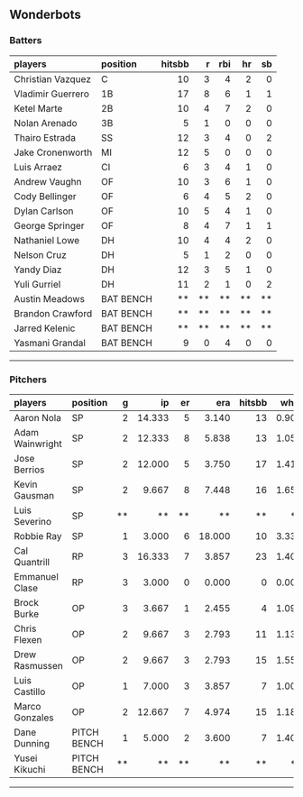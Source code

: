 ## Wonderbots

### Batters

 
|players           |position  | hitsbb|  r| rbi| hr| sb| 
|:-----------------|:---------|------:|--:|---:|--:|--:| 
|Christian Vazquez |C         |     10|  3|   4|  2|  0| 
|Vladimir Guerrero |1B        |     17|  8|   6|  1|  1| 
|Ketel Marte       |2B        |     10|  4|   7|  2|  0| 
|Nolan Arenado     |3B        |      5|  1|   0|  0|  0| 
|Thairo Estrada    |SS        |     12|  3|   4|  0|  2| 
|Jake Cronenworth  |MI        |     12|  5|   0|  0|  0| 
|Luis Arraez       |CI        |      6|  3|   4|  1|  0| 
|Andrew Vaughn     |OF        |     10|  3|   6|  1|  0| 
|Cody Bellinger    |OF        |      6|  4|   5|  2|  0| 
|Dylan Carlson     |OF        |     10|  5|   4|  1|  0| 
|George Springer   |OF        |      8|  4|   7|  1|  1| 
|Nathaniel Lowe    |DH        |     10|  4|   4|  2|  0| 
|Nelson Cruz       |DH        |      5|  1|   2|  0|  0| 
|Yandy Diaz        |DH        |     12|  3|   5|  1|  0| 
|Yuli Gurriel      |DH        |     11|  2|   1|  0|  2| 
|Austin Meadows    |BAT BENCH |     **| **|  **| **| **| 
|Brandon Crawford  |BAT BENCH |     **| **|  **| **| **| 
|Jarred Kelenic    |BAT BENCH |     **| **|  **| **| **| 
|Yasmani Grandal   |BAT BENCH |      9|  0|   4|  0|  0| 


* * *

### Pitchers

 
|players         |position    |  g|     ip| er|    era| hitsbb|  whip| so|  w| sv| 
|:---------------|:-----------|--:|------:|--:|------:|------:|-----:|--:|--:|--:| 
|Aaron Nola      |SP          |  2| 14.333|  5|  3.140|     13| 0.907| 17|  1|  0| 
|Adam Wainwright |SP          |  2| 12.333|  8|  5.838|     13| 1.054| 10|  1|  0| 
|Jose Berrios    |SP          |  2| 12.000|  5|  3.750|     17| 1.417| 14|  0|  0| 
|Kevin Gausman   |SP          |  2|  9.667|  8|  7.448|     16| 1.655| 16|  1|  0| 
|Luis Severino   |SP          | **|     **| **|     **|     **|    **| **| **| **| 
|Robbie Ray      |SP          |  1|  3.000|  6| 18.000|     10| 3.333|  1|  0|  0| 
|Cal Quantrill   |RP          |  3| 16.333|  7|  3.857|     23| 1.408| 13|  2|  0| 
|Emmanuel Clase  |RP          |  3|  3.000|  0|  0.000|      0| 0.000|  2|  0|  2| 
|Brock Burke     |OP          |  3|  3.667|  1|  2.455|      4| 1.091|  4|  0|  0| 
|Chris Flexen    |OP          |  2|  9.667|  3|  2.793|     11| 1.138|  8|  1|  0| 
|Drew Rasmussen  |OP          |  2|  9.667|  3|  2.793|     15| 1.552|  8|  1|  0| 
|Luis Castillo   |OP          |  1|  7.000|  3|  3.857|      7| 1.000|  8|  1|  0| 
|Marco Gonzales  |OP          |  2| 12.667|  7|  4.974|     15| 1.184|  7|  1|  0| 
|Dane Dunning    |PITCH BENCH |  1|  5.000|  2|  3.600|      7| 1.400|  5|  0|  0| 
|Yusei Kikuchi   |PITCH BENCH | **|     **| **|     **|     **|    **| **| **| **| 


* * *


